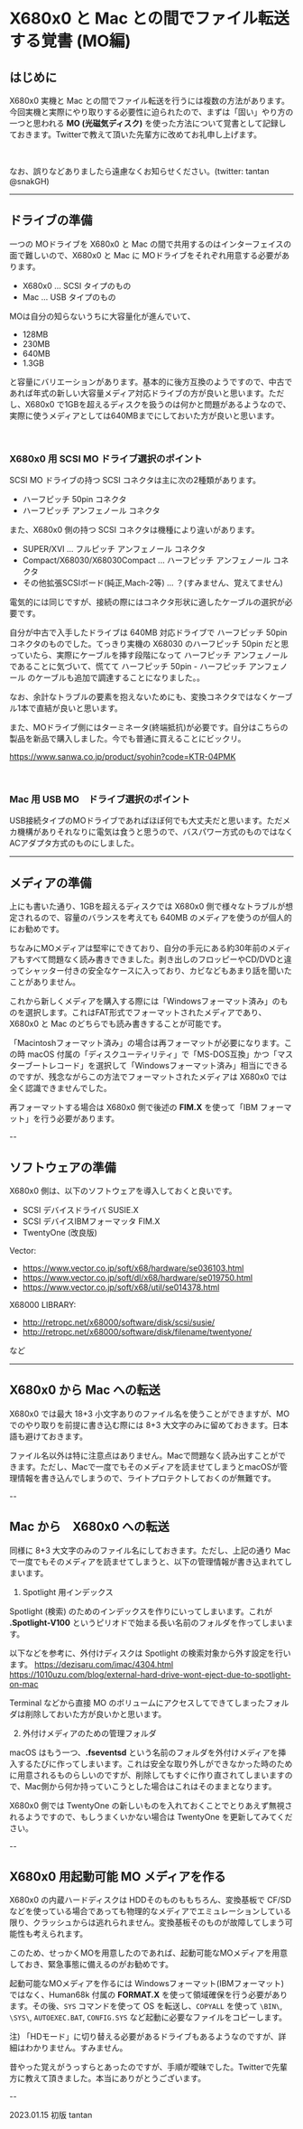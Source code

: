 # X680x0 と Mac との間でファイル転送する覚書 (MO編)

## はじめに

X680x0 実機と Mac との間でファイル転送を行うには複数の方法があります。今回実機と実際にやり取りする必要性に迫られたので、まずは「固い」やり方の一つと思われる **MO (光磁気ディスク)** を使った方法について覚書として記録しておきます。Twitterで教えて頂いた先輩方に改めてお礼申し上げます。

<br/>

なお、誤りなどありましたら遠慮なくお知らせください。(twitter: tantan @snakGH)

---

## ドライブの準備

一つの MOドライブを X680x0 と Mac の間で共用するのはインターフェイスの面で難しいので、X680x0 と Mac に MOドライブをそれぞれ用意する必要があります。

* X680x0 ... SCSI タイプのもの
* Mac ... USB タイプのもの

MOは自分の知らないうちに大容量化が進んでいて、

* 128MB
* 230MB
* 640MB
* 1.3GB

と容量にバリエーションがあります。基本的に後方互換のようですので、中古であれば年式の新しい大容量メディア対応ドライブの方が良いと思います。ただし、X680x0 で1GBを超えるディスクを扱うのは何かと問題があるようなので、実際に使うメディアとしては640MBまでにしておいた方が良いと思います。

<br/>

### X680x0 用 SCSI MO ドライブ選択のポイント

SCSI MO ドライブの持つ SCSI コネクタは主に次の2種類があります。

* ハーフピッチ 50pin コネクタ
* ハーフピッチ アンフェノール コネクタ

また、X680x0 側の持つ SCSI コネクタは機種により違いがあります。

* SUPER/XVI ... フルピッチ アンフェノール コネクタ
* Compact/X68030/X68030Compact ... ハーフピッチ アンフェノール コネクタ
* その他拡張SCSIボード(純正,Mach-2等) ... ？(すみません、覚えてません)

電気的には同じですが、接続の際にはコネクタ形状に適したケーブルの選択が必要です。

自分が中古で入手したドライブは 640MB 対応ドライブで ハーフピッチ 50pin コネクタのものでした。てっきり実機の X68030 のハーフピッチ 50pin だと思っていたら、実際にケーブルを挿す段階になって ハーフピッチ アンフェノール であることに気づいて、慌てて ハーフピッチ 50pin - ハーフピッチ アンフェノール のケーブルも追加で調達することになりました。。

なお、余計なトラブルの要素を抱えないためにも、変換コネクタではなくケーブル1本で直結が良いと思います。

また、MOドライブ側にはターミネータ(終端抵抗)が必要です。自分はこちらの製品を新品で購入しました。今でも普通に買えることにビックリ。

https://www.sanwa.co.jp/product/syohin?code=KTR-04PMK


<br/>

### Mac 用 USB MO　ドライブ選択のポイント

USB接続タイプのMOドライブであればほぼ何でも大丈夫だと思います。ただメカ機構がありそれなりに電気は食うと思うので、バスパワー方式のものではなくACアダプタ方式のものにしました。


---

## メディアの準備

上にも書いた通り、1GBを超えるディスクでは X680x0 側で様々なトラブルが想定されるので、容量のバランスを考えても 640MB のメディアを使うのが個人的にお勧めです。

ちなみにMOメディアは堅牢にできており、自分の手元にある約30年前のメディアもすべて問題なく読み書きできました。剥き出しのフロッピーやCD/DVDと違ってシャッター付きの安全なケースに入っており、カビなどもあまり話を聞いたことがありません。

これから新しくメディアを購入する際には「Windowsフォーマット済み」のものを選択します。これはFAT形式でフォーマットされたメディアであり、X680x0 と Mac のどちらでも読み書きすることが可能です。

「Macintoshフォーマット済み」の場合は再フォーマットが必要になります。この時 macOS 付属の「ディスクユーティリティ」で「MS-DOS互換」かつ「マスターブートレコード」を選択して「Windowsフォーマット済み」相当にできるのですが、残念ながらこの方法でフォーマットされたメディアは X680x0 では全く認識できませんでした。

再フォーマットする場合は X680x0 側で後述の **FIM.X** を使って「IBM フォーマット」を行う必要があります。

--

## ソフトウェアの準備

X680x0 側は、以下のソフトウェアを導入しておくと良いです。

* SCSI デバイスドライバ SUSIE.X
* SCSI デバイスIBMフォーマッタ FIM.X
* TwentyOne (改良版)

Vector:
- https://www.vector.co.jp/soft/x68/hardware/se036103.html
- https://www.vector.co.jp/soft/dl/x68/hardware/se019750.html
- https://www.vector.co.jp/soft/x68/util/se014378.html

X68000 LIBRARY:
- http://retropc.net/x68000/software/disk/scsi/susie/
- http://retropc.net/x68000/software/disk/filename/twentyone/

など

---

## X680x0 から Mac への転送

X680x0 では最大 18+3 小文字ありのファイル名を使うことができますが、MOでのやり取りを前提に書き込む際には 8+3 大文字のみに留めておきます。日本語も避けておきます。

ファイル名以外は特に注意点はありません。Macで問題なく読み出すことができます。ただし、Macで一度でもそのメディアを読ませてしまうとmacOSが管理情報を書き込んでしまうので、ライトプロテクトしておくのが無難です。

--

## Mac から　X680x0 への転送

同様に 8+3 大文字のみのファイル名にしておきます。ただし、上記の通り Mac で一度でもそのメディアを読ませてしまうと、以下の管理情報が書き込まれてしまいます。

1. Spotlight 用インデックス 

Spotlight (検索) のためのインデックスを作りにいってしまいます。これが **.Spotlight-V100** というピリオドで始まる長い名前のフォルダを作ってしまいます。

以下などを参考に、外付けディスクは Spotlight の検索対象から外す設定を行います。
https://dezisaru.com/imac/4304.html
https://1010uzu.com/blog/external-hard-drive-wont-eject-due-to-spotlight-on-mac

Terminal などから直接 MO のボリュームにアクセスしてできてしまったフォルダは削除しておいた方が良いかと思います。

2. 外付けメディアのための管理フォルダ

macOS はもう一つ、**.fseventsd** という名前のフォルダを外付けメディアを挿入するたびに作ってしまいます。これは安全な取り外しができなかった時のために用意されるものらしいのですが、削除してもすぐに作り直されてしまいますので、Mac側から何か持っていこうとした場合はこれはそのままとなります。

X680x0 側では TwentyOne の新しいものを入れておくことでとりあえず無視されるようですので、もしうまくいかない場合は TwentyOne を更新してみてください。

--

## X680x0 用起動可能 MO メディアを作る

X680x0 の内蔵ハードディスクは HDDそのものももちろん、変換基板で CF/SD などを使っている場合であっても物理的なメディアでエミュレーションしている限り、クラッシュからは逃れられません。変換基板そのものが故障してしまう可能性も考えられます。

このため、せっかくMOを用意したのであれば、起動可能なMOメディアを用意しておき、緊急事態に備えるのがお勧めです。


起動可能なMOメディアを作るには Windowsフォーマット(IBMフォーマット) ではなく、Human68k 付属の **FORMAT.X** を使って領域確保を行う必要があります。その後、`SYS` コマンドを使って OS を転送し、`COPYALL` を使って `\BIN\`, `\SYS\`, `AUTOEXEC.BAT`, `CONFIG.SYS` など起動に必要なファイルをコピーします。

注) 「HDモード」に切り替える必要があるドライブもあるようなのですが、詳細はわかりません。すみません。


昔やった覚えがうっすらとあったのですが、手順が曖昧でした。Twitterで先輩方に教えて頂きました。本当にありがとうございます。

--

2023.01.15 初版 tantan